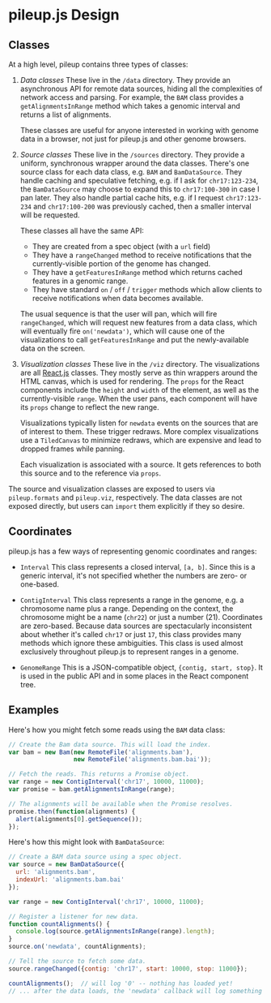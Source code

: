 # pileup.js Design

## Classes

At a high level, pileup contains three types of classes:

1. *Data classes* These live in the `/data` directory.
   They provide an asynchronous API for remote data sources, hiding
   all the complexities of network access and parsing. For example, the `BAM`
   class provides a `getAlignmentsInRange` method which takes a genomic
   interval and returns a list of alignments.
   
   These classes are useful for anyone interested in working with genome data
   in a browser, not just for pileup.js and other genome browsers.

2. *Source classes* These live in the `/sources` directory.
   They provide a uniform, synchronous wrapper around the data classes. There's
   one source class for each data class, e.g. `BAM` and `BamDataSource`. They
   handle caching and speculative fetching, e.g. if I ask for `chr17:123-234`,
   the `BamDataSource` may choose to expand this to `chr17:100-300` in case I
   pan later. They also handle partial cache hits, e.g. if I request
   `chr17:123-234` and `chr17:100-200` was previously cached, then a smaller
   interval will be requested.

   These classes all have the same API:
   * They are created from a spec object (with a `url` field)
   * They have a `rangeChanged` method to receive notifications that the
     currently-visible portion of the genome has changed.
   * They have a `getFeaturesInRange` method which returns cached features in a
     genomic range.
   * They have standard `on` / `off` / `trigger` methods which allow clients to
     receive notifications when data becomes available.

   The usual sequence is that the user will pan, which will fire
   `rangeChanged`, which will request new features from a data class, which
   will eventually fire `on('newdata')`, which will cause one of the
   visualizations to call `getFeaturesInRange` and put the newly-available data
   on the screen.

3. *Visualization classes* These live in the `/viz` directory.
   The visualizations are all [React.js][] classes. They mostly serve as thin
   wrappers around the HTML canvas, which is used for rendering. The `props`
   for the React components include the `height` and `width` of the element, as
   well as the currently-visible `range`. When the user pans, each component
   will have its `props` change to reflect the new range.

   Visualizations typically listen for `newdata` events on the sources that are
   of interest to them. These trigger redraws. More complex visualizations use
   a `TiledCanvas` to minimize redraws, which are expensive and lead to dropped
   frames while panning.

   Each visualization is associated with a source. It gets references to both
   this source and to the reference via `props`.

The source and visualization classes are exposed to users via `pileup.formats`
and `pileup.viz`, respectively. The data classes are not exposed directly, but
users can `import` them explicitly if they so desire.

## Coordinates

pileup.js has a few ways of representing genomic coordinates and ranges:

* `Interval` This class represents a closed interval, `[a, b]`.
  Since this is a generic interval, it's not specified whether the numbers are
  zero- or one-based.

* `ContigInterval` This class represents a range in the genome, e.g. a
  chromosome name plus a range. Depending on the context, the chromosome might
  be a name (`chr22`) or just a number (21). Coordinates are zero-based.
  Because data sources are spectacularly inconsistent about whether it's called
  `chr17` or just `17`, this class provides many methods which ignore these
  ambiguities. This class is used almost exclusively throughout pileup.js to
  represent ranges in a genome.

* `GenomeRange` This is a JSON-compatible object, `{contig, start, stop}`.
  It is used in the public API and in some places in the React component tree.

## Examples

Here's how you might fetch some reads using the `BAM` data class:

```javascript
// Create the Bam data source. This will load the index.
var bam = new Bam(new RemoteFile('alignments.bam'),
                  new RemoteFile('alignments.bam.bai'));

// Fetch the reads. This returns a Promise object.
var range = new ContigInterval('chr17', 10000, 11000);
var promise = bam.getAlignmentsInRange(range);

// The alignments will be available when the Promise resolves.
promise.then(function(alignments) {
  alert(alignments[0].getSequence());
});
```

Here's how this might look with `BamDataSource`:

```javascript
// Create a BAM data source using a spec object.
var source = new BamDataSource({
  url: 'alignments.bam',
  indexUrl: 'alignments.bam.bai'
});

var range = new ContigInterval('chr17', 10000, 11000);

// Register a listener for new data.
function countAlignments() {
  console.log(source.getAlignmentsInRange(range).length);
}
source.on('newdata', countAlignments);

// Tell the source to fetch some data.
source.rangeChanged({contig: 'chr17', start: 10000, stop: 11000});

countAlignments();  // will log '0' -- nothing has loaded yet!
// ... after the data loads, the 'newdata' callback will log something >0.
```

[React.js]: https://facebook.github.io/react/
